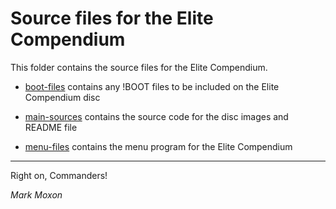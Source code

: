# Source files for the Elite Compendium

This folder contains the source files for the Elite Compendium.

* [boot-files](boot-files) contains any !BOOT files to be included on the Elite Compendium disc

* [main-sources](main-sources) contains the source code for the disc images and README file

* [menu-files](menu-files) contains the menu program for the Elite Compendium

---

Right on, Commanders!

_Mark Moxon_